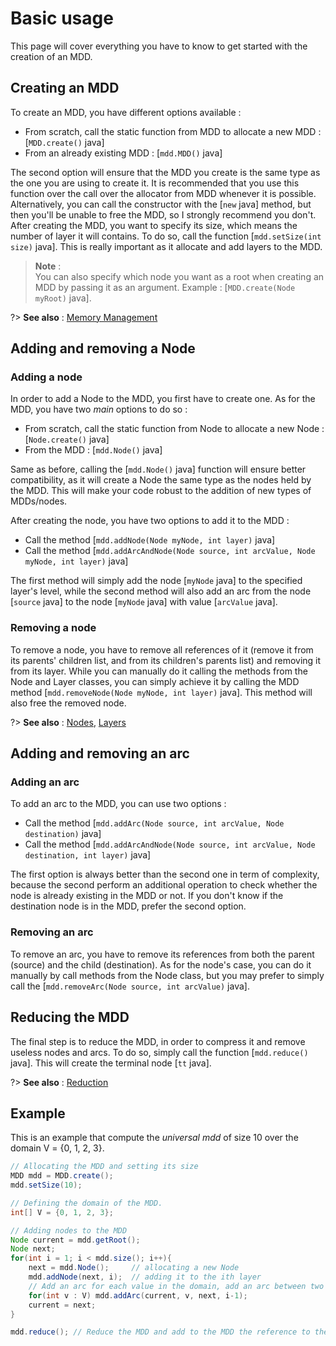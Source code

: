 # Basic usage
This page will cover everything you have to know to get started with the creation of an MDD.

## Creating an MDD
To create an MDD, you have different options available : 
* From scratch, call the static function from MDD to allocate a new MDD : [`MDD.create()` java]
* From an already existing MDD : [`mdd.MDD()` java]

The second option will ensure that the MDD you create is the same type as the one you are using to create it. It is recommended that you use this function over the call over the allocator from MDD whenever it is possible.
Alternatively, you can call the constructor with the [`new` java] method, but then you'll be unable to free the MDD, so I strongly recommend you don't.  
After creating the MDD, you want to specify its size, which means the number of layer it will contains. To do so, call the function [`mdd.setSize(int size)` java]. This is really important as it allocate and add layers to the MDD.

> **Note** :  
> You can also specify which node you want as a root when creating an MDD by passing it as an argument. Example : [`MDD.create(Node myRoot)` java].

?> **See also** : [Memory Management](allocatorof)


## Adding and removing a Node

### Adding a node
In order to add a Node to the MDD, you first have to create one. As for the MDD, you have two _main_ options to do so : 
* From scratch, call the static function from Node to allocate a new Node : [`Node.create()` java]
* From the MDD : [`mdd.Node()` java]

Same as before, calling the [`mdd.Node()` java] function will ensure better compatibility, as it will create a Node the same type as the nodes held by the MDD. This will make your code robust to the addition of new types of MDDs/nodes.

After creating the node, you have two options to add it to the MDD : 
* Call the method [`mdd.addNode(Node myNode, int layer)` java]
* Call the method [`mdd.addArcAndNode(Node source, int arcValue, Node myNode, int layer)` java]

The first method will simply add the node [`myNode` java] to the specified layer's level, while the second method will also add an arc from the node [`source` java] to the node [`myNode` java] with value [`arcValue` java].

### Removing a node
To remove a node, you have to remove all references of it (remove it from its parents' children list, and from its children's parents list) and removing it from its layer. While you can manually do it calling the methods from the Node and Layer classes, you can simply achieve it by calling the MDD method [`mdd.removeNode(Node myNode, int layer)` java]. This method will also free the removed node.


?> **See also** : [Nodes](structure-and-elements?id=nodes), [Layers](structure-and-elements?id=layers)


## Adding and removing an arc

### Adding an arc
To add an arc to the MDD, you can use two options : 
* Call the method [`mdd.addArc(Node source, int arcValue, Node destination)` java]
* Call the method [`mdd.addArcAndNode(Node source, int arcValue, Node destination, int layer)` java]

The first option is always better than the second one in term of complexity, because the second perform an additional operation to check whether the node is already existing in the MDD or not. If you don't know if the destination node is in the MDD, prefer the second option.

### Removing an arc
To remove an arc, you have to remove its references from both the parent (source) and the child (destination). As for the node's case, you can do it manually by call methods from the Node class, but you may prefer to simply call the [`mdd.removeArc(Node source, int arcValue)` java].


## Reducing the MDD
The final step is to reduce the MDD, in order to compress it and remove useless nodes and arcs. To do so, simply call the function [`mdd.reduce()` java]. This will create the terminal node [`tt` java].

?> **See also** : [Reduction](operation-on-the-mdd?id=reduction)


## Example
This is an example that compute the _universal mdd_ of size 10 over the domain V = {0, 1, 2, 3}.
```java
// Allocating the MDD and setting its size
MDD mdd = MDD.create();
mdd.setSize(10);

// Defining the domain of the MDD.
int[] V = {0, 1, 2, 3};

// Adding nodes to the MDD
Node current = mdd.getRoot();
Node next;
for(int i = 1; i < mdd.size(); i++){
    next = mdd.Node();     // allocating a new Node
    mdd.addNode(next, i);  // adding it to the ith layer
    // Add an arc for each value in the domain, add an arc between two nodes current and next
    for(int v : V) mdd.addArc(current, v, next, i-1);
    current = next;
}

mdd.reduce(); // Reduce the MDD and add to the MDD the reference to the tt node
```